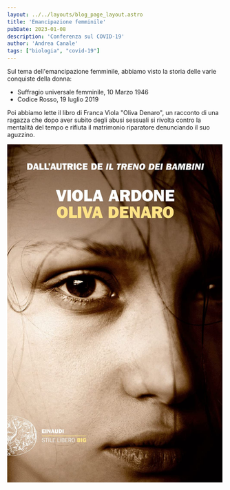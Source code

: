 ```yaml
---
layout: ../../layouts/blog_page_layout.astro
title: 'Emancipazione femminile'
pubDate: 2023-01-08
description: 'Conferenza sul COVID-19'
author: 'Andrea Canale'
tags: ["biologia", "covid-19"]
---
```


Sul tema dell'emancipazione femminile, abbiamo visto la storia delle varie conquiste della donna:

- Suffragio universale femminile, 10 Marzo 1946
- Codice Rosso, 19 luglio 2019

Poi abbiamo lette il libro di Franca Viola "Oliva Denaro", un racconto di una ragazza che dopo aver subito degli abusi sessuali si rivolta contro la mentalità del tempo e rifiuta il matrimonio riparatore denunciando il suo aguzzino.

<img src="/images/franca_viola_libro.jpg" width="500px"/>
